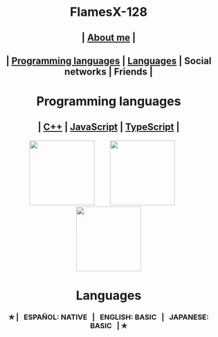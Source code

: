 <h1 align ="center"> FlamesX-128 </h1>

<h2 align ="center">
  | <a href="#AboutMe">About me</a> |
  <a id="user-content-AboutMe" class="anchor" aria-hidden="true" href="#-AboutMe"> </a>
</h2>

<h2 align ="center"> | 
  <a href="#PL">Programming languages</a> | <a href="#LG">Languages</a> | Social networks | Friends |
</h2>
  
<h1 align="center"> Programming languages </h1>
<a id="user-content-PL" class="anchor" aria-hidden="true" href="#-PL"> </a>
  
<h2 align="center"> |
  <a href="https://es.wikipedia.org/wiki/Dev-C%2B%2B">C++</a> | <a href="https://es.wikipedia.org/wiki/JavaScript">JavaScript</a> | <a href="https://es.wikipedia.org/wiki/TypeScript">TypeScript</a> |
</h2>

<h5 align="center">
<img src="https://user-images.githubusercontent.com/78381898/106524536-521f5300-64a8-11eb-9a2a-c5b64f90d205.png" wight="150" height="150" />  ‍  ‍  ‍  ‍  ‍  ‍  ‍  ‍  ‍  ‍  <img src="https://user-images.githubusercontent.com/78381898/106524543-53e91680-64a8-11eb-9fe0-e3504c7fef66.png" wight="150" height="150" />  ‍  ‍  ‍  ‍  ‍  ‍  ‍  ‍  ‍  <img src="https://user-images.githubusercontent.com/78381898/106524548-5481ad00-64a8-11eb-8da6-8c8f2f476254.png" wight="150" height="150" />
</h5>

<a id="user-content-LG" class="anchor" aria-hidden="true" href="#-LG"> </a>
<h1 align="center"> Languages </h1>

  <h3 align="center"> ✯ |  ‍  ‍ ESPAÑOL: NATIVE  ‍  ‍ |  ‍  ‍ ENGLISH: BASIC  ‍  ‍ |  ‍  ‍ JAPANESE: BASIC  ‍  ‍ | ✯ </h3> 

<!--
**FlamesX-128/FlamesX-128** is a ✨ _special_ ✨ repository because its `README.md` (this file) appears on your GitHub profile.

Here are some ideas to get you started:

- 🔭 I’m currently working on ...
- 🌱 I’m currently learning ...
- 👯 I’m looking to collaborate on ...
- 🤔 I’m looking for help with ...
- 💬 Ask me about ...
- 📫 How to reach me: ...
- 😄 Pronouns: ...
- ⚡ Fun fact: ...
-->
